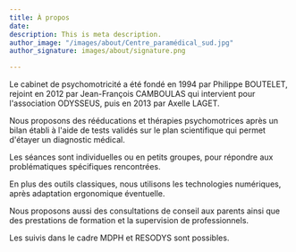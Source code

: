 ```yaml
---
title: À propos
date: 
description: This is meta description.
author_image: "/images/about/Centre_paramédical_sud.jpg"
author_signature: images/about/signature.png

---
```

Le cabinet de psychomotricité a été fondé en 1994 par Philippe BOUTELET, rejoint en 2012 par Jean-François CAMBOULAS qui intervient pour l'association ODYSSEUS, puis en 2013 par Axelle LAGET.

Nous proposons des rééducations et thérapies psychomotrices après un bilan établi à l'aide de tests validés sur le plan scientifique qui permet d'étayer un diagnostic médical.

Les séances sont individuelles ou en petits groupes, pour répondre aux problématiques spécifiques rencontrées.

En plus des outils classiques, nous utilisons les technologies numériques, après adaptation ergonomique éventuelle.

Nous proposons aussi des consultations de conseil aux parents ainsi que des prestations de formation et la supervision de professionnels.

Les suivis dans le cadre MDPH et RESODYS sont possibles.